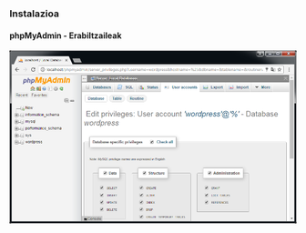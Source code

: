 ### Instalazioa
#### phpMyAdmin - Erabiltzaileak

![](assets/phpmyadmin-new-user-privileges-select-all.png)
